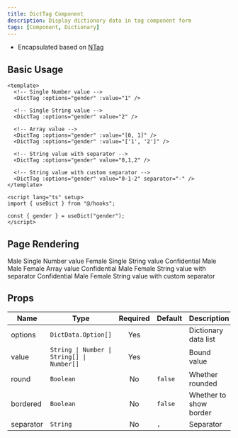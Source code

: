 ```yaml
---
title: DictTag Component
description: Display dictionary data in tag component form
tags: [Component, Dictionary]
---
```


<script setup lang="ts">
import { NTag, NFlex, NText, NDivider } from 'naive-ui'
</script>

- Encapsulated based on [NTag](https://www.naiveui.com/en-US/os-theme/components/tag)

## Basic Usage

```vue [vue]
<template>
  <!-- Single Number value -->
  <DictTag :options="gender" :value="1" />

  <!-- Single String value -->
  <DictTag :options="gender" value="2" />

  <!-- Array value -->
  <DictTag :options="gender" :value="[0, 1]" />
  <DictTag :options="gender" :value="['1', '2']" />

  <!-- String value with separator -->
  <DictTag :options="gender" value="0,1,2" />

  <!-- String value with custom separator -->
  <DictTag :options="gender" value="0-1-2" separator="-" />
</template>

<script lang="ts" setup>
import { useDict } from "@/hooks";

const { gender } = useDict("gender");
</script>
```

## Page Rendering

<NFlex vertical>
  <NFlex align="center">
    <NTag type="primary" :round="false" :bordered="false"> Male </NTag>
    <span style="font-size: 14px">Single Number value</span>
  </NFlex>

  <NFlex align="center">
    <NTag type="error" :round="false" :bordered="false"> Female </NTag>
    <span style="font-size: 14px">Single String value</span>
  </NFlex>

  <NFlex align="center">
    <NText style="font-size: 14px">Confidential</NText>
    <NTag type="info" :round="false" :bordered="false"> Male </NTag>
    <NDivider vertical />
    <NTag type="info" :round="false" :bordered="false"> Male </NTag>
    <NTag type="error" :round="false" :bordered="false"> Female </NTag>
    <span style="font-size: 14px">Array value</span>
  </NFlex>

  <NFlex align="center">
    <NText style="font-size: 14px">Confidential</NText>
    <NTag type="info" :round="false" :bordered="false"> Male </NTag>
    <NTag type="error" :round="false" :bordered="false"> Female </NTag>
    <span style="font-size: 14px">String value with separator</span>
  </NFlex>

  <NFlex align="center">
    <NText style="font-size: 14px">Confidential</NText>
    <NTag type="info" :round="false" :bordered="false"> Male </NTag>
    <NTag type="error" :round="false" :bordered="false"> Female </NTag>
    <span style="font-size: 14px">String value with custom separator</span>
  </NFlex>
</NFlex>

## Props

| Name | Type | Required | Default | Description |
| --- | --- | :--: | --- | --- |
| options | `DictData.Option[]` | Yes | | Dictionary data list |
| value | `String \| Number \| String[] \| Number[]` | Yes | | Bound value |
| round | `Boolean` | No | `false` | Whether rounded |
| bordered | `Boolean` | No | `false` | Whether to show border |
| separator | `String` | No | `,` | Separator |
